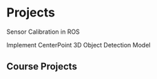 # Projects

Sensor Calibration in ROS

Implement CenterPoint 3D Object Detection Model





## Course Projects
